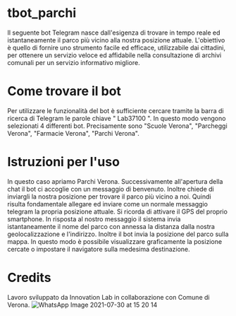 # tbot_parchi
Il seguente bot Telegram nasce dall'esigenza di trovare in tempo reale ed istantaneamente il parco più vicino alla nostra posizione attuale. L'obiettivo è quello di fornire uno strumento facile ed efficace, utilizzabile dai cittadini, per ottenere un servizio veloce ed affidabile nella consultazione di archivi comunali per un servizio informativo migliore.
# Come trovare il bot
Per utilizzare le funzionalità del bot è sufficiente cercare tramite la barra di ricerca di Telegram le parole chiave " Lab37100 ". In questo modo vengono selezionati 4 differenti bot. Precisamente sono "Scuole Verona", "Parcheggi Verona", "Farmacie Verona", "Parchi Verona".
# Istruzioni per l'uso
In questo caso apriamo Parchi Verona. Successivamente all'apertura della chat il bot ci accoglie con un messaggio di benvenuto. Inoltre chiede di inviargli la nostra posizione per trovare il parco più vicino a noi. Quindi risulta fondamentale allegare ed inviare come un normale messaggio telegram la propria posizione attuale. Si ricorda di attivare il GPS del proprio smartphone. In risposta al nostro messaggio il sistema invia istantaneamente il nome del parco con annessa la distanza dalla nostra geolocalizzazione e l'indirizzo. Inoltre il bot invia la posizione del parco sulla mappa. In questo modo è possibile visualizzare graficamente la posizione cercate o impostare il navigatore sulla medesima destinazione.
# Credits
Lavoro sviluppato da Innovation Lab in collaborazione con Comune di Verona.
![WhatsApp Image 2021-07-30 at 15 20 14](https://user-images.githubusercontent.com/87977853/127863204-46d984eb-4025-479b-b6e6-4bd8f8e38c5c.jpeg)
